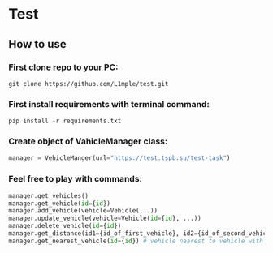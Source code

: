 # Test
## How to use
### First clone repo to your PC:
```
git clone https://github.com/L1mple/test.git
```
### First install requirements with terminal command:
```
pip install -r requirements.txt
```
### Create object of VahicleManager class:
```python
manager = VehicleManger(url="https://test.tspb.su/test-task")
```
### Feel free to play with commands:
```python
manager.get_vehicles()
manager.get_vehicle(id={id})
manager.add_vehicle(vehicle=Vehicle(...))
manager.update_vehicle(vehicle=Vehicle(id={id}, ...))
manager.delete_vehicle(id={id})
manager.get_distance(id1={id_of_first_vehicle}, id2={id_of_second_vehicle})
manager.get_nearest_vehicle(id={id}) # vehicle nearest to vehicle with id={id}
```
